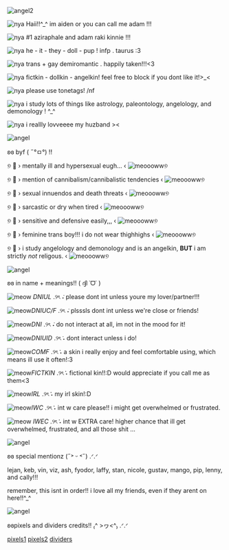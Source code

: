 ![angel2](https://github.com/user-attachments/assets/c5cd8cde-f2bd-485c-858c-49339f019cbd)

![nya](https://64.media.tumblr.com/8e8bae7c8826dab2afbc6dcb2a260f9f/ef3796930a4ac20c-e4/s75x75_c1/d253f28a8b28875239e75e1000f3716eefeda43e.gifv)   Haii!!^_^ im aiden or you can call me adam !!! 

![nya](https://64.media.tumblr.com/8e8bae7c8826dab2afbc6dcb2a260f9f/ef3796930a4ac20c-e4/s75x75_c1/d253f28a8b28875239e75e1000f3716eefeda43e.gifv)  #1 aziraphale and adam raki kinnie !!! 

![nya](https://64.media.tumblr.com/8e8bae7c8826dab2afbc6dcb2a260f9f/ef3796930a4ac20c-e4/s75x75_c1/d253f28a8b28875239e75e1000f3716eefeda43e.gifv) he - it - they - doll - pup ! infp . taurus :3

![nya](https://64.media.tumblr.com/8e8bae7c8826dab2afbc6dcb2a260f9f/ef3796930a4ac20c-e4/s75x75_c1/d253f28a8b28875239e75e1000f3716eefeda43e.gifv)   trans + gay demiromantic . happily taken!!!<3 

![nya](https://64.media.tumblr.com/8e8bae7c8826dab2afbc6dcb2a260f9f/ef3796930a4ac20c-e4/s75x75_c1/d253f28a8b28875239e75e1000f3716eefeda43e.gifv)   fictkin - dollkin - angelkin! feel free to block if you dont like it!>_<

![nya](https://64.media.tumblr.com/8e8bae7c8826dab2afbc6dcb2a260f9f/ef3796930a4ac20c-e4/s75x75_c1/d253f28a8b28875239e75e1000f3716eefeda43e.gifv)   please use tonetags! /nf 

![nya](https://64.media.tumblr.com/8e8bae7c8826dab2afbc6dcb2a260f9f/ef3796930a4ac20c-e4/s75x75_c1/d253f28a8b28875239e75e1000f3716eefeda43e.gifv)   i study lots of things like astrology, paleontology, angelology, and demonology ! ^_^

![nya](https://64.media.tumblr.com/8e8bae7c8826dab2afbc6dcb2a260f9f/ef3796930a4ac20c-e4/s75x75_c1/d253f28a8b28875239e75e1000f3716eefeda43e.gifv)   i reallly lovveeee my huzband ><

![angel](https://64.media.tumblr.com/6cbe9b0e43b07fe671249570e9bdfca6/e2c987e3fe889c94-6b/s540x810/acef03d05b6c52ddb4d894d090b4aca7b28023b0.pnj)

ʚɞ byf ( ˶°ㅁ°) !!

୭ 🥩 › mentally ill and hypersexual eugh... ‹ ![meoooww](https://64.media.tumblr.com/3ddb3c23e167e74901522b959e9a5bfe/c6e913aea8c8a172-c9/s75x75_c1/e98e09a1ba0c70226ebf809e4c842535541c30b1.gifv)୭ 

୭ 🥩 › mention of cannibalism/cannibalistic tendencies ‹ ![meoooww](https://64.media.tumblr.com/3ddb3c23e167e74901522b959e9a5bfe/c6e913aea8c8a172-c9/s75x75_c1/e98e09a1ba0c70226ebf809e4c842535541c30b1.gifv)୭

୭ 🥩 › sexual innuendos and  death threats ‹ ![meoooww](https://64.media.tumblr.com/3ddb3c23e167e74901522b959e9a5bfe/c6e913aea8c8a172-c9/s75x75_c1/e98e09a1ba0c70226ebf809e4c842535541c30b1.gifv)୭

୭ 🥩 › sarcastic or dry when tired ‹ ![meoooww](https://64.media.tumblr.com/3ddb3c23e167e74901522b959e9a5bfe/c6e913aea8c8a172-c9/s75x75_c1/e98e09a1ba0c70226ebf809e4c842535541c30b1.gifv)୭

୭ 🥩 › sensitive and defensive easily,,, ‹ ![meoooww](https://64.media.tumblr.com/3ddb3c23e167e74901522b959e9a5bfe/c6e913aea8c8a172-c9/s75x75_c1/e98e09a1ba0c70226ebf809e4c842535541c30b1.gifv)୭

୭ 🥩 › feminine trans boy!!! i do not wear thighhighs ‹ ![meoooww](https://64.media.tumblr.com/3ddb3c23e167e74901522b959e9a5bfe/c6e913aea8c8a172-c9/s75x75_c1/e98e09a1ba0c70226ebf809e4c842535541c30b1.gifv)୭

୭ 🥩 › i study angelology and demonology and is an angelkin, **BUT** i am strictly *not* religous. ‹ ![meoooww](https://64.media.tumblr.com/3ddb3c23e167e74901522b959e9a5bfe/c6e913aea8c8a172-c9/s75x75_c1/e98e09a1ba0c70226ebf809e4c842535541c30b1.gifv)୭


![angel](https://64.media.tumblr.com/6cbe9b0e43b07fe671249570e9bdfca6/e2c987e3fe889c94-6b/s540x810/acef03d05b6c52ddb4d894d090b4aca7b28023b0.pnj)

ʚɞ in name + meanings!! ( ദ്ദി ˙ᗜ˙ )

![meow](https://64.media.tumblr.com/0018ac2053c69abb00c067f033f75593/d5f3956d46975a7f-95/s75x75_c1/3c78e3fd5c12f82e1b8d0b217caa9c6491fc4904.gifv) *DNIUL* .୨ৎ ݁˖ please dont int unless youre my lover/partner!!!

![meow](https://64.media.tumblr.com/0018ac2053c69abb00c067f033f75593/d5f3956d46975a7f-95/s75x75_c1/3c78e3fd5c12f82e1b8d0b217caa9c6491fc4904.gifv)*DNIUC/F* .୨ৎ ݁˖ plsssls dont int unless we're close or friends!

![meow](https://64.media.tumblr.com/0018ac2053c69abb00c067f033f75593/d5f3956d46975a7f-95/s75x75_c1/3c78e3fd5c12f82e1b8d0b217caa9c6491fc4904.gifv)*DNI* .୨ৎ ݁˖ do not interact at all, im not in the mood for it!

![meow](https://64.media.tumblr.com/0018ac2053c69abb00c067f033f75593/d5f3956d46975a7f-95/s75x75_c1/3c78e3fd5c12f82e1b8d0b217caa9c6491fc4904.gifv)*DNIUID* .୨ৎ݁ ˖ dont interact unless i do!

![meow](https://64.media.tumblr.com/0018ac2053c69abb00c067f033f75593/d5f3956d46975a7f-95/s75x75_c1/3c78e3fd5c12f82e1b8d0b217caa9c6491fc4904.gifv)*COMF* .୨ৎ݁݁ ˖ a skin i really enjoy and feel comfortable using, which means ill use it often!:3

![meow](https://64.media.tumblr.com/0018ac2053c69abb00c067f033f75593/d5f3956d46975a7f-95/s75x75_c1/3c78e3fd5c12f82e1b8d0b217caa9c6491fc4904.gifv)*FICTKIN* .୨ৎ݁݁ ˖ fictional kin!!:D would appreciate if you call me as them<3

![meow](https://64.media.tumblr.com/0018ac2053c69abb00c067f033f75593/d5f3956d46975a7f-95/s75x75_c1/3c78e3fd5c12f82e1b8d0b217caa9c6491fc4904.gifv)*IRL* .୨ৎ݁݁ ˖ my irl skin!:D

![meow](https://64.media.tumblr.com/0018ac2053c69abb00c067f033f75593/d5f3956d46975a7f-95/s75x75_c1/3c78e3fd5c12f82e1b8d0b217caa9c6491fc4904.gifv)*IWC* .୨ৎ݁݁ ˖ int w care please!! i might get overwhelmed or frustrated.

![meow](https://64.media.tumblr.com/0018ac2053c69abb00c067f033f75593/d5f3956d46975a7f-95/s75x75_c1/3c78e3fd5c12f82e1b8d0b217caa9c6491fc4904.gifv) *IWEC* .୨ৎ݁݁ ˖ int w EXTRA care! higher chance that ill get overwhelmed, frustrated, and all those shit ...

![angel](https://64.media.tumblr.com/6cbe9b0e43b07fe671249570e9bdfca6/e2c987e3fe889c94-6b/s540x810/acef03d05b6c52ddb4d894d090b4aca7b28023b0.pnj)

ʚɞ special mentionz (˶˃ ᵕ ˂˶) .ᐟ.ᐟ

lejan, keb, vin, viz, ash, fyodor, laffy, stan, nicole, gustav, mango, pip, lenny, and cally!!!

remember, this isnt in order!! i love all my friends, even if they arent on here!!^_^

![angel](https://64.media.tumblr.com/6cbe9b0e43b07fe671249570e9bdfca6/e2c987e3fe889c94-6b/s540x810/acef03d05b6c52ddb4d894d090b4aca7b28023b0.pnj)

ʚɞpixels and dividers credits!! ₍^ >ヮ<^₎ .ᐟ.ᐟ

[pixels1](https://www.tumblr.com/neapolitanpony/763097376653213696?source=share) [pixels2](https://www.tumblr.com/pixels-thesaurus/738379038291378176/do-you-have-any-white-pixels3-i-need-it-for-my?source=share) [dividers](https://www.tumblr.com/anitalenia/754964117307211776/she-looked-like-an-ethereal-angel-with-that?source=share)
